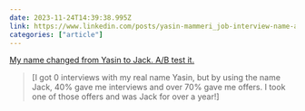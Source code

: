 ```yaml
---
date: 2023-11-24T14:39:38.995Z
link: https://www.linkedin.com/posts/yasin-mammeri_job-interview-name-activity-7119942832072577024-n2i9
categories: ["article"]
---
```

[My name changed from Yasin to Jack. A/B test it.](https://www.linkedin.com/posts/yasin-mammeri_job-interview-name-activity-7119942832072577024-n2i9)

> [I got 0 interviews with my real name Yasin, but by using the name Jack, 40% gave me interviews and over 70% gave me offers. I took one of those offers and was Jack for over a year!]
